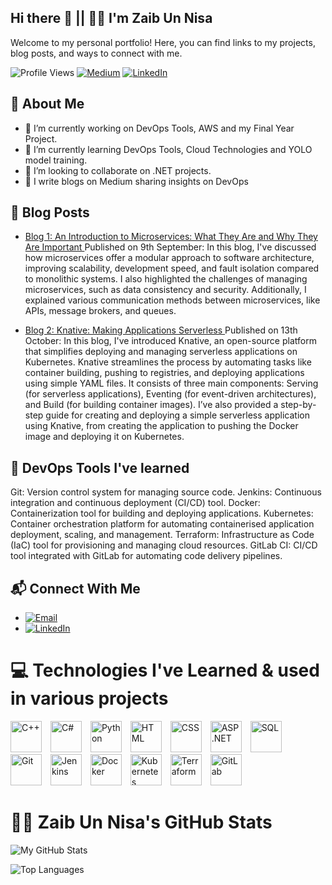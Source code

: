 ## Hi there 👋 || 👩‍💻 I'm Zaib Un Nisa
 Welcome to my personal portfolio! Here, you can find links to my projects, blog posts, and ways to connect with me.

![Profile Views](https://komarev.com/ghpvc/?username=zaibunnisaq&color=green)
[![Medium](https://img.shields.io/badge/Medium-Follow-black?style=flat&logo=medium)](https://medium.com/@zaibunnisachd)
[![LinkedIn](https://img.shields.io/badge/LinkedIn-Connect-blue?style=flat&logo=linkedin)](https://www.linkedin.com/in/zaibunnisachd/)

## 🌟 About Me
- 🔭 I’m currently working on DevOps Tools, AWS and my Final Year Project.
- 🌱 I’m currently learning DevOps Tools, Cloud Technologies and YOLO model training.
- 👯 I’m looking to collaborate on .NET projects.
- 📝 I write blogs on Medium sharing insights on DevOps

## 📝 Blog Posts
- [Blog 1: An Introduction to Microservices: What They Are and Why They Are Important ](https://medium.com/@zaibunnisachd/an-introduction-to-microservices-what-they-are-and-why-they-are-important-22b9c9aa8194)
Published on 9th September: In this blog, I've discussed how microservices offer a modular approach to software architecture, improving scalability, development speed, and fault isolation compared to monolithic systems. I also highlighted the challenges of managing microservices, such as data consistency and security. Additionally, I explained various communication methods between microservices, like APIs, message brokers, and queues.
  
- [Blog 2: Knative: Making Applications Serverless ](https://medium.com/@zaibunnisachd/knative-making-applications-serverless-a5e6239c9096)
Published on 13th October: In this blog, I've introduced Knative, an open-source platform that simplifies deploying and managing serverless applications on Kubernetes. Knative streamlines the process by automating tasks like container building, pushing to registries, and deploying applications using simple YAML files. It consists of three main components: Serving (for serverless applications), Eventing (for event-driven architectures), and Build (for building container images). I’ve also provided a step-by-step guide for creating and deploying a simple serverless application using Knative, from creating the application to pushing the Docker image and deploying it on Kubernetes.

## 📖 DevOps Tools I've learned

Git: Version control system for managing source code.
Jenkins: Continuous integration and continuous deployment (CI/CD) tool.
Docker: Containerization tool for building and deploying applications.
Kubernetes: Container orchestration platform for automating containerised application deployment, scaling, and management.
Terraform: Infrastructure as Code (IaC) tool for provisioning and managing cloud resources.
GitLab CI: CI/CD tool integrated with GitLab for automating code delivery pipelines.

## 📬 Connect With Me

- [![Email](https://img.shields.io/badge/Email-Contact-red?style=flat&logo=gmail)](mailto:i210383@nu.edu.pk)
- [![LinkedIn](https://img.shields.io/badge/LinkedIn-Connect-blue?style=flat&logo=linkedin)](https://www.linkedin.com/in/zaibunnisachd/)

# 💻 Technologies I've Learned & used in various projects

<img src="https://cdn.jsdelivr.net/gh/devicons/devicon/icons/cplusplus/cplusplus-original.svg" alt="C++" width="50" style="display: inline-block; margin-right: 10px;"/>
<img src="https://cdn.jsdelivr.net/gh/devicons/devicon/icons/csharp/csharp-original.svg" alt="C#" width="50" style="display: inline-block; margin-right: 10px;"/>
<img src="https://cdn.jsdelivr.net/gh/devicons/devicon/icons/python/python-original.svg" alt="Python" width="50" style="display: inline-block; margin-right: 10px;"/>
<img src="https://cdn.jsdelivr.net/gh/devicons/devicon/icons/html5/html5-original.svg" alt="HTML" width="50" style="display: inline-block; margin-right: 10px;"/>
<img src="https://cdn.jsdelivr.net/gh/devicons/devicon/icons/css3/css3-original.svg" alt="CSS" width="50" style="display: inline-block; margin-right: 10px;"/>
<img src="https://cdn.jsdelivr.net/gh/devicons/devicon/icons/dotnet/dotnet-original.svg" alt="ASP.NET" width="50" style="display: inline-block; margin-right: 10px;"/>
<img src="https://cdn.jsdelivr.net/gh/devicons/devicon/icons/mysql/mysql-original.svg" alt="SQL" width="50" style="display: inline-block; margin-right: 10px;"/>
<img src="https://cdn.jsdelivr.net/gh/devicons/devicon/icons/git/git-original.svg" alt="Git" width="50" style="display: inline-block; margin-right: 10px;"/>
<img src="https://cdn.jsdelivr.net/gh/devicons/devicon/icons/jenkins/jenkins-original.svg" alt="Jenkins" width="50" style="display: inline-block; margin-right: 10px;"/>
<img src="https://cdn.jsdelivr.net/gh/devicons/devicon/icons/docker/docker-original.svg" alt="Docker" width="50" style="display: inline-block; margin-right: 10px;"/>
<img src="https://cdn.jsdelivr.net/gh/devicons/devicon/icons/kubernetes/kubernetes-plain.svg" alt="Kubernetes" width="50" style="display: inline-block; margin-right: 10px;"/>
<img src="https://cdn.jsdelivr.net/gh/devicons/devicon/icons/terraform/terraform-original.svg" alt="Terraform" width="50" style="display: inline-block; margin-right: 10px;"/>
<img src="https://cdn.jsdelivr.net/gh/devicons/devicon/icons/gitlab/gitlab-original.svg" alt="GitLab" width="50" style="display: inline-block; margin-right: 10px;"/>

# 👩‍💻 Zaib Un Nisa's GitHub Stats

![My GitHub Stats](https://github-readme-stats.vercel.app/api?username=zaibunnisaq&show_icons=true&count_private=true&hide=prs&theme=radical)

![Top Languages](https://github-readme-stats.vercel.app/api/top-langs/?username=zaibunnisaq&langs_count=10&layout=compact)





